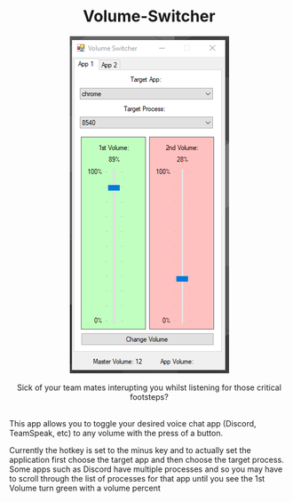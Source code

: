 <h1 align="center"> Volume-Switcher</h1>
<div align="center">
  <img src="https://github.com/AllanMoorhouse23/Volume-Switcher/blob/master/Images/app2.PNG" alt="App Preview"/>
</div>
<p align="center">Sick of your team mates interupting you whilst listening for those critical footsteps?</p><br>
This app allows you to toggle your desired voice chat app (Discord, TeamSpeak, etc)
to any volume with the press of a button.<br>
<p>Currently the hotkey is set to the minus key and to actually set the application first choose the target app and
then choose the target process. Some apps such as Discord have multiple processes and so you may have to scroll through the
list of processes for that app until you see the 1st Volume turn green with a volume percent</p>
